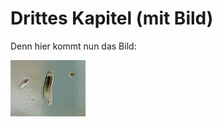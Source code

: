 # Drittes Kapitel (mit Bild)

Denn hier kommt nun das Bild:

![Dies ist ein Bild](../images/120px-Fruchtfliegen-Larven.jpeg)


